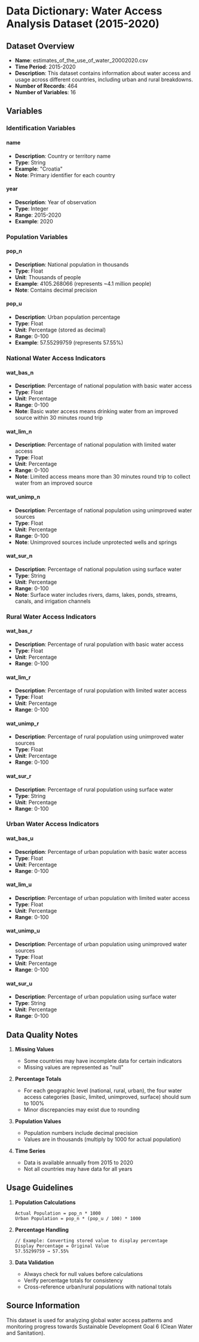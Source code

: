 # Data Dictionary: Water Access Analysis Dataset (2015-2020)

## Dataset Overview
- **Name**: estimates_of_the_use_of_water_20002020.csv
- **Time Period**: 2015-2020
- **Description**: This dataset contains information about water access and usage across different countries, including urban and rural breakdowns.
- **Number of Records**: 464
- **Number of Variables**: 16

## Variables

### Identification Variables

#### name
- **Description**: Country or territory name
- **Type**: String
- **Example**: "Croatia"
- **Note**: Primary identifier for each country

#### year
- **Description**: Year of observation
- **Type**: Integer
- **Range**: 2015-2020
- **Example**: 2020

### Population Variables

#### pop_n
- **Description**: National population in thousands
- **Type**: Float
- **Unit**: Thousands of people
- **Example**: 4105.268066 (represents ~4.1 million people)
- **Note**: Contains decimal precision

#### pop_u
- **Description**: Urban population percentage
- **Type**: Float
- **Unit**: Percentage (stored as decimal)
- **Range**: 0-100
- **Example**: 57.55299759 (represents 57.55%)

### National Water Access Indicators

#### wat_bas_n
- **Description**: Percentage of national population with basic water access
- **Type**: Float
- **Unit**: Percentage
- **Range**: 0-100
- **Note**: Basic water access means drinking water from an improved source within 30 minutes round trip

#### wat_lim_n
- **Description**: Percentage of national population with limited water access
- **Type**: Float
- **Unit**: Percentage
- **Range**: 0-100
- **Note**: Limited access means more than 30 minutes round trip to collect water from an improved source

#### wat_unimp_n
- **Description**: Percentage of national population using unimproved water sources
- **Type**: Float
- **Unit**: Percentage
- **Range**: 0-100
- **Note**: Unimproved sources include unprotected wells and springs

#### wat_sur_n
- **Description**: Percentage of national population using surface water
- **Type**: String
- **Unit**: Percentage
- **Range**: 0-100
- **Note**: Surface water includes rivers, dams, lakes, ponds, streams, canals, and irrigation channels

### Rural Water Access Indicators

#### wat_bas_r
- **Description**: Percentage of rural population with basic water access
- **Type**: Float
- **Unit**: Percentage
- **Range**: 0-100

#### wat_lim_r
- **Description**: Percentage of rural population with limited water access
- **Type**: Float
- **Unit**: Percentage
- **Range**: 0-100

#### wat_unimp_r
- **Description**: Percentage of rural population using unimproved water sources
- **Type**: Float
- **Unit**: Percentage
- **Range**: 0-100

#### wat_sur_r
- **Description**: Percentage of rural population using surface water
- **Type**: String
- **Unit**: Percentage
- **Range**: 0-100

### Urban Water Access Indicators

#### wat_bas_u
- **Description**: Percentage of urban population with basic water access
- **Type**: Float
- **Unit**: Percentage
- **Range**: 0-100

#### wat_lim_u
- **Description**: Percentage of urban population with limited water access
- **Type**: Float
- **Unit**: Percentage
- **Range**: 0-100

#### wat_unimp_u
- **Description**: Percentage of urban population using unimproved water sources
- **Type**: Float
- **Unit**: Percentage
- **Range**: 0-100

#### wat_sur_u
- **Description**: Percentage of urban population using surface water
- **Type**: String
- **Unit**: Percentage
- **Range**: 0-100

## Data Quality Notes

1. **Missing Values**
   - Some countries may have incomplete data for certain indicators
   - Missing values are represented as "null"

2. **Percentage Totals**
   - For each geographic level (national, rural, urban), the four water access categories (basic, limited, unimproved, surface) should sum to 100%
   - Minor discrepancies may exist due to rounding

3. **Population Values**
   - Population numbers include decimal precision
   - Values are in thousands (multiply by 1000 for actual population)

4. **Time Series**
   - Data is available annually from 2015 to 2020
   - Not all countries may have data for all years

## Usage Guidelines

1. **Population Calculations**
   ```
   Actual Population = pop_n * 1000
   Urban Population = pop_n * (pop_u / 100) * 1000
   ```

2. **Percentage Handling**
   ```
   // Example: Converting stored value to display percentage
   Display Percentage = Original Value
   57.55299759 → 57.55%
   ```

3. **Data Validation**
   - Always check for null values before calculations
   - Verify percentage totals for consistency
   - Cross-reference urban/rural populations with national totals

## Source Information
This dataset is used for analyzing global water access patterns and monitoring progress towards Sustainable Development Goal 6 (Clean Water and Sanitation).